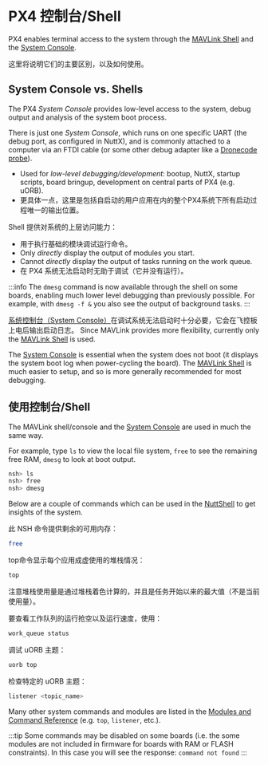 # PX4 控制台/Shell

PX4 enables terminal access to the system through the [MAVLink Shell](../debug/mavlink_shell.md) and the [System Console](../debug/system_console.md).

这里将说明它们的主要区别，以及如何使用。

<a id="console_vs_shell"></a>

## System Console vs. Shells

The PX4 _System Console_ provides low-level access to the system, debug output and analysis of the system boot process.

There is just one _System Console_, which runs on one specific UART (the debug port, as configured in NuttX), and is commonly attached to a computer via an FTDI cable (or some other debug adapter like a [Dronecode probe](https://kb.zubax.com/display/MAINKB/Dronecode+Probe+documentation)).

- Used for _low-level debugging/development_: bootup, NuttX, startup scripts, board bringup, development on central parts of PX4 (e.g. uORB).
- 更具体一点，这里是包括自启动的用户应用在内的整个PX4系统下所有启动过程唯一的输出位置。

Shell 提供对系统的上层访问能力：

- 用于执行基础的模块调试运行命令。
- Only _directly_ display the output of modules you start.
- Cannot _directly_ display the output of tasks running on the work queue.
- 在 PX4 系统无法启动时无助于调试（它并没有运行）。

:::info
The `dmesg` command is now available through the shell on some boards, enabling much lower level debugging than previously possible.
For example, with `dmesg -f &` you also see the output of background tasks.
:::

<a href="../debug/system_console.md">系统控制台（System Console）</a>在调试系统无法启动时十分必要，它会在飞控板上电后输出启动日志。
Since MAVLink provides more flexibility, currently only the [MAVLink Shell](../debug/mavlink_shell.md) is used.

The [System Console](../debug/system_console.md) is essential when the system does not boot (it displays the system boot log when power-cycling the board).
The [MAVLink Shell](../debug/mavlink_shell.md) is much easier to setup, and so is more generally recommended for most debugging.

<a id="using_the_console"></a>

## 使用控制台/Shell

The MAVLink shell/console and the [System Console](../debug/system_console.md) are used in much the same way.

For example, type `ls` to view the local file system, `free` to see the remaining free RAM, `dmesg` to look at boot output.

```sh
nsh> ls
nsh> free
nsh> dmesg
```

Below are a couple of commands which can be used in the [NuttShell](https://cwiki.apache.org/confluence/pages/viewpage.action?pageId=139629410) to get insights of the system.

此 NSH 命令提供剩余的可用内存：

```sh
free
```

top命令显示每个应用成虚使用的堆栈情况：

```sh
top
```

注意堆栈使用量是通过堆栈着色计算的，并且是任务开始以来的最大值（不是当前使用量）。

要查看工作队列的运行抢空以及运行速度，使用：

```sh
work_queue status
```

调试 uORB 主题：

```sh
uorb top
```

检查特定的 uORB 主题：

```sh
listener <topic_name>
```

Many other system commands and modules are listed in the [Modules and Command Reference](../modules/modules_main.md) (e.g. `top`, `listener`, etc.).

:::tip
Some commands may be disabled on some boards (i.e. the some modules are not included in firmware for boards with RAM or FLASH constraints).
In this case you will see the response: `command not found`
:::
